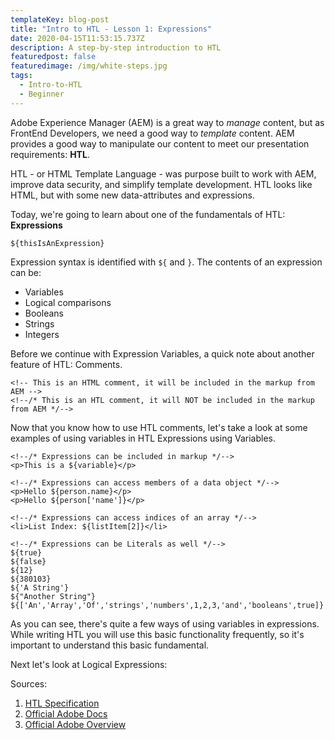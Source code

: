 ```yaml
---
templateKey: blog-post
title: "Intro to HTL - Lesson 1: Expressions"
date: 2020-04-15T11:53:15.737Z
description: A step-by-step introduction to HTL
featuredpost: false
featuredimage: /img/white-steps.jpg
tags:
  - Intro-to-HTL
  - Beginner
---
```

Adobe Experience Manager (AEM) is a great way to *manage* content, but as FrontEnd Developers, we need a good way to *template* content. AEM provides a good way to manipulate our content to meet our presentation requirements: **HTL**.

HTL - or HTML Template Language - was purpose built to work with AEM, improve data security, and simplify template development. HTL looks like HTML, but with some new data-attributes and expressions. 

Today, we're going to learn about one of the fundamentals of HTL: **Expressions**

```
${thisIsAnExpression}
```
Expression syntax is identified with `${` and `}`. The contents of an expression can be:
* Variables
* Logical comparisons
* Booleans
* Strings
* Integers

Before we continue with Expression Variables, a quick note about another feature of HTL: Comments.

```
<!-- This is an HTML comment, it will be included in the markup from AEM -->
<!--/* This is an HTL comment, it will NOT be included in the markup from AEM */-->
```

Now that you know how to use HTL comments, let's take a look at some examples of using variables in HTL Expressions using Variables.

```
<!--/* Expressions can be included in markup */-->
<p>This is a ${variable}</p>

<!--/* Expressions can access members of a data object */-->
<p>Hello ${person.name}</p>
<p>Hello ${person['name']}</p>

<!--/* Expressions can access indices of an array */-->
<li>List Index: ${listItem[2]}</li>

<!--/* Expressions can be Literals as well */-->
${true}
${false}
${12}
${380103}
${'A String'}
${"Another String"}
${['An','Array','Of','strings','numbers',1,2,3,'and','booleans',true]}
```

As you can see, there's quite a few ways of using variables in expressions. While writing HTL you will use this basic functionality frequently, so it's important to understand this basic fundamental. 

Next let's look at Logical Expressions:

Sources:
1. [HTL Specification](https://github.com/adobe/htl-spec/blob/master/SPECIFICATION.md)
2. [Official Adobe Docs](https://docs.adobe.com/content/help/en/experience-manager-htl/using/getting-started/update.html)
3. [Official Adobe Overview](https://docs.adobe.com/content/help/en/experience-manager-htl/using/overview.html)